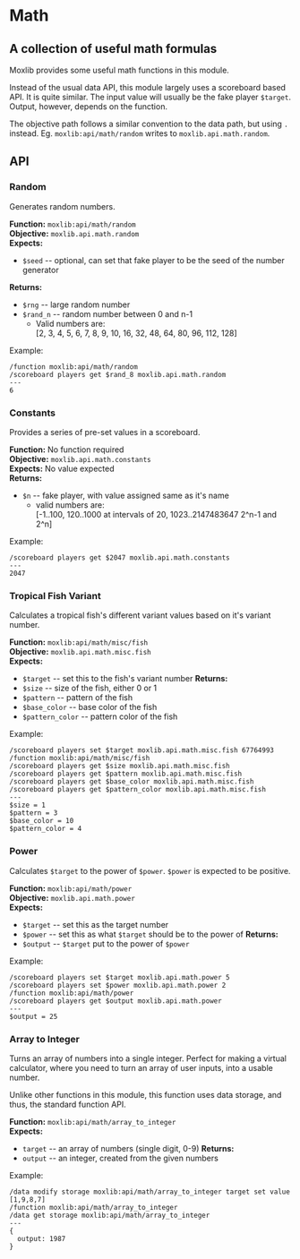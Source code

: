 # Math
## A collection of useful math formulas

Moxlib provides some useful math functions in this module.

Instead of the usual data API, this module largely uses a scoreboard based API.
It is quite similar. The input value will usually be the fake player `$target`.
Output, however, depends on the function.

The objective path follows a similar convention to the data path, but using `.` instead.
Eg. `moxlib:api/math/random` writes to `moxlib.api.math.random`.

## API
### Random
Generates random numbers.

**Function:** `moxlib:api/math/random`  
**Objective:** `moxlib.api.math.random`  
**Expects:**
- `$seed` -- optional, can set that fake player to be the seed of the number generator

**Returns:**
- `$rng` -- large random number
- `$rand_n` -- random number between 0 and n-1
  - Valid numbers are:  
  [2, 3, 4, 5, 6, 7, 8, 9, 10, 16, 32, 48, 64, 80, 96, 112, 128]

Example:
```
/function moxlib:api/math/random
/scoreboard players get $rand_8 moxlib.api.math.random
---
6
```

### Constants
Provides a series of pre-set values in a scoreboard.

**Function:** No function required  
**Objective:** `moxlib.api.math.constants`  
**Expects:** No value expected  
**Returns:**
- `$n` -- fake player, with value assigned same as it's name
  - valid numbers are:  
  [-1..100, 120..1000 at intervals of 20, 1023..2147483647 2^n-1 and 2^n]

Example:
```
/scoreboard players get $2047 moxlib.api.math.constants
---
2047
```

### Tropical Fish Variant
Calculates a tropical fish's different variant values based on it's variant number.

**Function:** `moxlib:api/math/misc/fish`  
**Objective:** `moxlib.api.math.misc.fish`  
**Expects:**
- `$target` -- set this to the fish's variant number
**Returns:**
- `$size` -- size of the fish, either 0 or 1
- `$pattern` -- pattern of the fish
- `$base_color` -- base color of the fish
- `$pattern_color` -- pattern color of the fish


Example:
```
/scoreboard players set $target moxlib.api.math.misc.fish 67764993
/function moxlib:api/math/misc/fish
/scoreboard players get $size moxlib.api.math.misc.fish
/scoreboard players get $pattern moxlib.api.math.misc.fish
/scoreboard players get $base_color moxlib.api.math.misc.fish
/scoreboard players get $pattern_color moxlib.api.math.misc.fish
---
$size = 1
$pattern = 3
$base_color = 10
$pattern_color = 4
```

### Power
Calculates `$target` to the power of `$power`. `$power` is expected to be positive.

**Function:** `moxlib:api/math/power`  
**Objective:** `moxlib.api.math.power`  
**Expects:**
- `$target` -- set this as the target number
- `$power` -- set this as what `$target` should be to the power of
**Returns:**
- `$output` -- `$target` put to the power of `$power`

Example:
```
/scoreboard players set $target moxlib.api.math.power 5
/scoreboard players set $power moxlib.api.math.power 2
/function moxlib:api/math/power
/scoreboard players get $output moxlib.api.math.power
---
$output = 25
```

### Array to Integer
Turns an array of numbers into a single integer. Perfect for making a virtual calculator,
where you need to turn an array of user inputs, into a usable number.

Unlike other functions in this module, this function uses data storage, and thus,
the standard function API.

**Function:** `moxlib:api/math/array_to_integer`  
**Expects:**
- `target` -- an array of numbers (single digit, 0-9)
**Returns:**
- `output` -- an integer, created from the given numbers

Example:
```
/data modify storage moxlib:api/math/array_to_integer target set value [1,9,8,7]
/function moxlib:api/math/array_to_integer
/data get storage moxlib:api/math/array_to_integer
---
{
  output: 1987
}
```